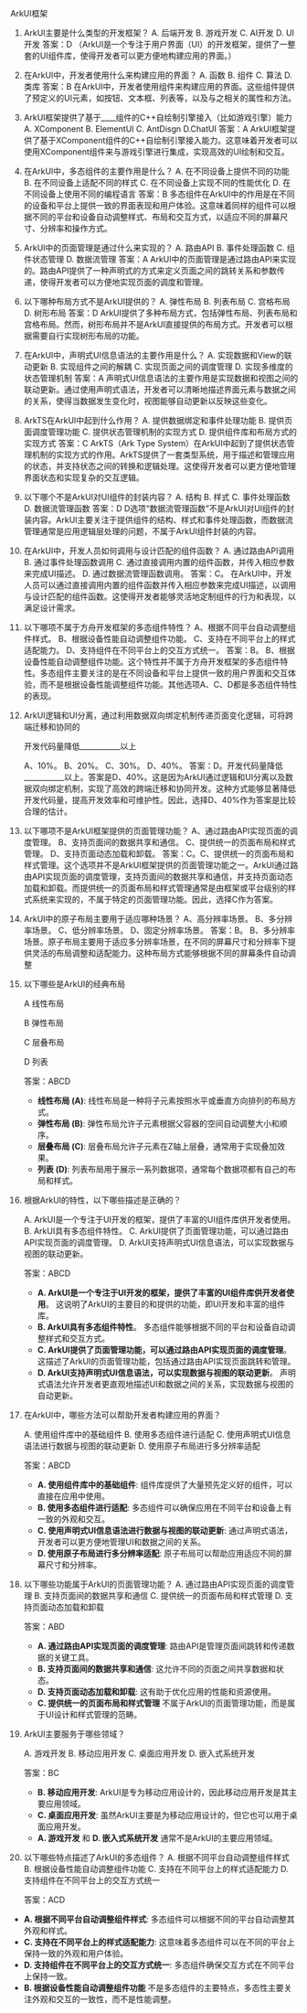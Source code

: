 ArkUI框架

1. ArkUI主要是什么类型的开发框架？
   A. 后端开发
   B. 游戏开发
   C. AI开发
   D. UI开发
   答案：D （ArkUI是一个专注于用户界面（UI）的开发框架，提供了一整套的UI组件库，使得开发者可以更方便地构建应用的界面。）

2. 在ArkUI中，开发者使用什么来构建应用的界面？
   A. 函数
   B. 组件
   C. 算法
   D. 类库
   答案：B 在ArkUI中，开发者使用组件来构建应用的界面。这些组件提供了预定义的UI元素，如按钮、文本框、列表等，以及与之相关的属性和方法。

3. ArkUI框架提供了基于____组件的C++⾃绘制引擎接⼊（⽐如游戏引擎）能⼒
   A. XComponent
   B. ElementUI
   C. AntDisgn
   D.ChatUI
   答案：A  ArkUI框架提供了基于XComponent组件的C++自绘制引擎接入能力。这意味着开发者可以使用XComponent组件来与游戏引擎进行集成，实现高效的UI绘制和交互。

4. 在ArkUI中，多态组件的主要作用是什么？
   A. 在不同设备上提供不同的功能
   B. 在不同设备上适配不同的样式
   C. 在不同设备上实现不同的性能优化
   D. 在不同设备上使用不同的编程语言
   答案：B 多态组件在ArkUI中的作用是在不同的设备和平台上提供一致的界面表现和用户体验。这意味着同样的组件可以根据不同的平台和设备自动调整样式、布局和交互方式，以适应不同的屏幕尺寸、分辨率和操作方式。

5. ArkUI中的页面管理是通过什么来实现的？
   A. 路由API
   B. 事件处理函数
   C. 组件状态管理
   D. 数据流管理
   答案：A ArkUI中的页面管理是通过路由API来实现的。路由API提供了一种声明式的方式来定义页面之间的跳转关系和参数传递，使得开发者可以方便地实现页面的调度和管理。

6. 以下哪种布局方式不是ArkUI提供的？
   A. 弹性布局
   B. 列表布局
   C. 宫格布局
   D. 树形布局
   答案：D ArkUI提供了多种布局方式，包括弹性布局、列表布局和宫格布局。然而，树形布局并不是ArkUI直接提供的布局方式。开发者可以根据需要自行实现树形布局的功能。

7. 在ArkUI中，声明式UI信息语法的主要作用是什么？
   A. 实现数据和View的联动更新
   B. 实现组件之间的解耦
   C. 实现页面之间的调度管理
   D. 实现多维度的状态管理机制
   答案：A 声明式UI信息语法的主要作用是实现数据和视图之间的联动更新。通过使用声明式语法，开发者可以清晰地描述界面元素与数据之间的关系，使得当数据发生变化时，视图能够自动更新以反映这些变化。

8. ArkTS在ArkUI中起到什么作用？
   A. 提供数据绑定和事件处理功能
   B. 提供页面调度管理功能
   C. 提供状态管理机制的实现方式
   D. 提供组件库和布局方式的实现方式
   答案：C ArkTS（Ark Type System）在ArkUI中起到了提供状态管理机制的实现方式的作用。ArkTS提供了一套类型系统，用于描述和管理应用的状态，并支持状态之间的转换和逻辑处理。这使得开发者可以更方便地管理界面状态和实现复杂的交互逻辑。

9. 以下哪个不是ArkUI对UI组件的封装内容？
   A. 结构
   B. 样式
   C. 事件处理函数
   D. 数据流管理函数
   答案：D  D选项“数据流管理函数”不是ArkUI对UI组件的封装内容。ArkUI主要关注于提供组件的结构、样式和事件处理函数，而数据流管理通常是应用逻辑层处理的问题，不属于ArkUI组件封装的内容。

10. 在ArkUI中，开发人员如何调用与设计匹配的组件函数？
    A. 通过路由API调用
    B. 通过事件处理函数调用
    C. 通过直接调用内置的组件函数，并传入相应参数来完成UI描述。
    D. 通过数据流管理函数调用。
    答案：C。 在ArkUI中，开发人员可以通过直接调用内置的组件函数并传入相应参数来完成UI描述，以调用与设计匹配的组件函数。这使得开发者能够灵活地定制组件的行为和表现，以满足设计需求。

11. 以下哪项不属于方舟开发框架的多态组件特性？
    A、根据不同平台自动调整组件样式。
    B、根据设备性能自动调整组件功能。
    C、支持在不同平台上的样式适配能力。
    D、支持组件在不同平台上的交互方式统一。
    答案：B。 B、根据设备性能自动调整组件功能。这个特性并不属于方舟开发框架的多态组件特性。多态组件主要关注的是在不同设备和平台上提供一致的用户界面和交互体验，而不是根据设备性能调整组件功能。其他选项A、C、D都是多态组件特性的表现。

12. ArkUI逻辑和UI分离，通过利用数据双向绑定机制传递页面变化逻辑，可将跨端迁移和协同的

    开发代码量降低___________以上

    A、10%。
    B、20%。
    C、30%。
    D、40%。
    答案：D。开发代码量降低___________以上。答案是D、40%。这是因为ArkUI通过逻辑和UI分离以及数据双向绑定机制，实现了高效的跨端迁移和协同开发。这种方式能够显著降低开发代码量，提高开发效率和可维护性。因此，选择D、40%作为答案是比较合理的估计。

13. 以下哪项不是ArkUI框架提供的页面管理功能？
    A、通过路由API实现页面的调度管理。
    B、支持页面间的数据共享和通信。
    C、提供统一的页面布局和样式管理。
    D、支持页面动态加载和卸载。
    答案：C。C、提供统一的页面布局和样式管理。这个选项并不是ArkUI框架提供的页面管理功能之一。ArkUI通过路由API实现页面的调度管理，支持页面间的数据共享和通信，并支持页面动态加载和卸载。而提供统一的页面布局和样式管理通常是由框架或平台级别的样式系统来实现的，不属于特定的页面管理功能。因此，选择C作为答案。

14. ArkUI中的原子布局主要用于适应哪种场景？
    A、高分辨率场景。
    B、多分辨率场景。
    C、低分辨率场景。
    D、固定分辨率场景。
    答案：B。 B、多分辨率场景。原子布局主要用于适应多分辨率场景，在不同的屏幕尺寸和分辨率下提供灵活的布局调整和适配能力。这种布局方式能够根据不同的屏幕条件自动调整

15. 以下哪些是ArkUI的经典布局

    A 线性布局

    B 弹性布局

    C 层叠布局

    D 列表

    答案：ABCD 

    - **线性布局 (A)**: 线性布局是一种将子元素按照水平或垂直方向排列的布局方式。
    - **弹性布局 (B)**: 弹性布局允许子元素根据父容器的空间自动调整大小和顺序。
    - **层叠布局 (C)**: 层叠布局允许子元素在Z轴上层叠，通常用于实现叠加效果。
    - **列表 (D)**: 列表布局用于展示一系列数据项，通常每个数据项都有自己的布局和样式。

16. 根据ArkUI的特性，以下哪些描述是正确的？

    A. ArkUI是一个专注于UI开发的框架，提供了丰富的UI组件库供开发者使用。
    B. ArkUI具有多态组件特性。
    C. ArkUI提供了页面管理功能，可以通过路由API实现页面的调度管理。
    D. ArkUI支持声明式UI信息语法，可以实现数据与视图的联动更新。

    答案：ABCD 

    - **A. ArkUI是一个专注于UI开发的框架，提供了丰富的UI组件库供开发者使用**。 这说明了ArkUI的主要目的和提供的功能，即UI开发和丰富的组件库。
    - **B. ArkUI具有多态组件特性**。 多态组件能够根据不同的平台和设备自动调整样式和交互方式。
    - **C. ArkUI提供了页面管理功能，可以通过路由API实现页面的调度管理**。 这描述了ArkUI的页面管理功能，包括通过路由API实现页面跳转和管理。
    - **D. ArkUI支持声明式UI信息语法，可以实现数据与视图的联动更新**。 声明式语法允许开发者更直观地描述UI和数据之间的关系，实现数据与视图的自动更新。

17. 在ArkUI中，哪些方法可以帮助开发者构建应用的界面？

    A. 使用组件库中的基础组件
    B. 使用多态组件进行适配
    C. 使用声明式UI信息语法进行数据与视图的联动更新
    D. 使用原子布局进行多分辨率适配

    答案：ABCD 

    - **A. 使用组件库中的基础组件**: 组件库提供了大量预先定义好的组件，可以直接在应用中使用。
    - **B. 使用多态组件进行适配**: 多态组件可以确保应用在不同平台和设备上有一致的外观和交互。
    - **C. 使用声明式UI信息语法进行数据与视图的联动更新**: 通过声明式语法，开发者可以更方便地管理UI和数据之间的关系。
    - **D. 使用原子布局进行多分辨率适配**: 原子布局可以帮助应用适应不同的屏幕尺寸和分辨率。

18. 以下哪些功能属于ArkUI的页面管理功能？
    A. 通过路由API实现页面的调度管理
    B. 支持页面间的数据共享和通信
    C. 提供统一的页面布局和样式管理
    D. 支持页面动态加载和卸载

    答案：ABD 

    - **A. 通过路由API实现页面的调度管理**: 路由API是管理页面间跳转和传递数据的关键工具。
    - **B. 支持页面间的数据共享和通信**: 这允许不同的页面之间共享数据和状态。
    - **D. 支持页面动态加载和卸载**: 这有助于优化应用的性能和资源使用。
    - **C. 提供统一的页面布局和样式管理** 不属于ArkUI的页面管理功能，而是属于UI设计和样式管理的范畴。

19. ArkUI主要服务于哪些领域？

    A. 游戏开发
    B. 移动应用开发
    C. 桌面应用开发
    D. 嵌入式系统开发

    答案：BC 

    - **B. 移动应用开发**: ArkUI是专为移动应用设计的，因此移动应用开发是其主要应用领域。
    - **C. 桌面应用开发**: 虽然ArkUI主要是为移动应用设计的，但它也可以用于桌面应用开发。
    - **A. 游戏开发** 和 **D. 嵌入式系统开发** 通常不是ArkUI的主要应用领域。

20. 以下哪些特点描述了ArkUI的多态组件？
    A. 根据不同平台自动调整组件样式
    B. 根据设备性能自动调整组件功能
    C. 支持在不同平台上的样式适配能力
    D. 支持组件在不同平台上的交互方式统一

    答案：ACD

- **A. 根据不同平台自动调整组件样式**: 多态组件可以根据不同的平台自动调整其外观和样式。
- **C. 支持在不同平台上的样式适配能力**: 这意味着多态组件可以在不同的平台上保持一致的外观和用户体验。
- **D. 支持组件在不同平台上的交互方式统一**: 多态组件确保交互方式在不同平台上保持一致。
- **B. 根据设备性能自动调整组件功能** 不是多态组件的主要特点，多态性主要关注外观和交互的一致性，而不是性能调整。